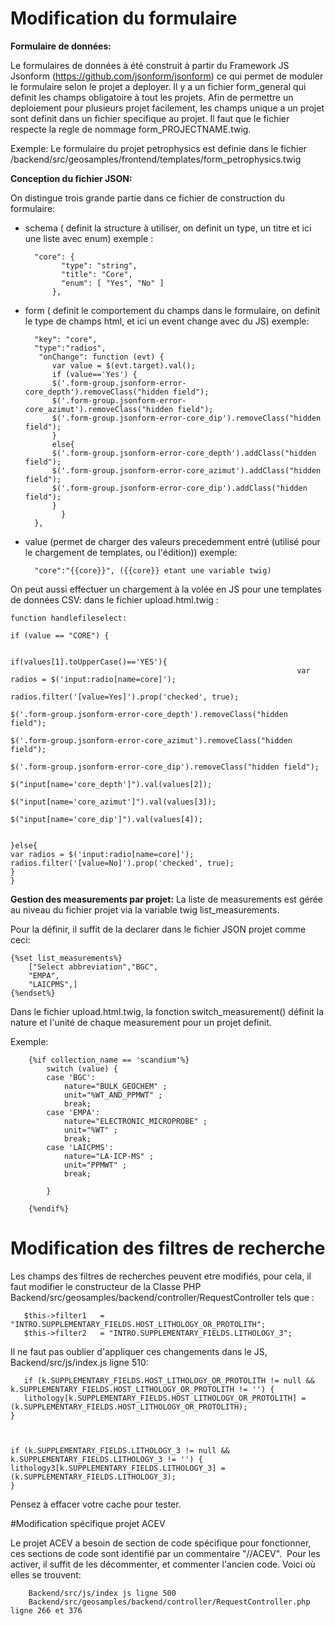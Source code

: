 # Modification du formulaire  

**Formulaire de données:**

Le formulaires de données à été construit à partir du Framework JS Jsonform (https://github.com/jsonform/jsonform)
ce qui permet de moduler le formulaire selon le projet a deployer.
Il y a un fichier form_general qui definit les champs obligatoire à tout les projets.
Afin de permettre un deploiement pour plusieurs projet facilement, les champs unique a un projet sont definit dans un fichier specifique au projet.
Il faut que le fichier respecte la regle de nommage form_PROJECTNAME.twig.

Exemple: Le formulaire du projet petrophysics est definie dans le fichier /backend/src/geosamples/frontend/templates/form_petrophysics.twig



**Conception du fichier JSON:**

On distingue trois grande partie dans ce fichier de construction du formulaire:

- schema ( definit la structure à utiliser, on definit un type, un titre et ici une liste avec enum) 
	exemple :
	
		"core": {
		      "type": "string",
		      "title": "Core",
		      "enum": [ "Yes", "No" ]
		    },
	    
- form ( definit le comportement du champs dans le formulaire, on definit le type de champs html, et ici un event change avec du JS) 
	exemple: 
	
		"key": "core",
		"type":"radios",
		 "onChange": function (evt) {
			var value = $(evt.target).val();
			if (value=='Yes') {
			$('.form-group.jsonform-error-core_depth').removeClass("hidden field");
			$('.form-group.jsonform-error-core_azimut').removeClass("hidden field");
			$('.form-group.jsonform-error-core_dip').removeClass("hidden field");
			}
			else{
			$('.form-group.jsonform-error-core_depth').addClass("hidden field");
			$('.form-group.jsonform-error-core_azimut').addClass("hidden field");
			$('.form-group.jsonform-error-core_dip').addClass("hidden field");
			}
		      }
		},


- value (permet de charger des valeurs precedemment entré (utilisé pour le chargement de templates, ou l'édition))
exemple:
	
		"core":"{{core}}", ({{core}} etant une variable twig)

On peut aussi effectuer un chargement à la volée en JS pour une templates de données CSV: 
	dans le fichier upload.html.twig : 
	
	function handlefileselect:  

	if (value == "CORE") {
								   
																if(values[1].toUpperCase()=='YES'){
																	var radios = $('input:radio[name=core]');
																	radios.filter('[value=Yes]').prop('checked', true);
																	$('.form-group.jsonform-error-core_depth').removeClass("hidden field");

	$('.form-group.jsonform-error-core_azimut').removeClass("hidden field");
																	$('.form-group.jsonform-error-core_dip').removeClass("hidden field");
																	$("input[name='core_depth']").val(values[2]);
																         $("input[name='core_azimut']").val(values[3]);
																        $("input[name='core_dip']").val(values[4]);
								   
   
   	}else{
   	var radios = $('input:radio[name=core]');
   	radios.filter('[value=No]').prop('checked', true);
	}
	}


	

**Gestion des measurements par projet:**
La liste de measurements est gérée au niveau du fichier projet via la variable twig list_measurements.

Pour la définir, il suffit de la declarer dans le fichier JSON projet comme ceci:

	{%set list_measurements%}
		["Select abbreviation","BGC",
		"EMPA",
		"LAICPMS",]
	{%endset%}

Dans le fichier upload.html.twig, la fonction switch_measurement() définit la nature et l'unité de chaque measurement pour un projet definit.

Exemple: 

		{%if collection_name == 'scandium'%}
			switch (value) {
			case 'BGC':
				nature="BULK_GEOCHEM" ;
				unit="%WT_AND_PPMWT" ;
				break;
			case 'EMPA':
				nature="ELECTRONIC_MICROPROBE" ;
				unit="%WT" ;
				break;
			case 'LAICPMS':
				nature="LA-ICP-MS" ;
				unit="PPMWT" ;
				break;

			}

		{%endif%}


# Modification des filtres de recherche <a name="modif_recherche"></a>

Les champs des filtres de recherches peuvent etre modifiés, pour cela, il faut modifier le constructeur de la Classe PHP Backend/src/geosamples/backend/controller/RequestController tels que :

	   $this->filter1   = "INTRO.SUPPLEMENTARY_FIELDS.HOST_LITHOLOGY_OR_PROTOLITH";
	   $this->filter2   = "INTRO.SUPPLEMENTARY_FIELDS.LITHOLOGY_3";
   
 Il ne faut pas oublier d'appliquer ces changements dans le JS, Backend/src/js/index.js ligne 510:
   
	   if (k.SUPPLEMENTARY_FIELDS.HOST_LITHOLOGY_OR_PROTOLITH != null && k.SUPPLEMENTARY_FIELDS.HOST_LITHOLOGY_OR_PROTOLITH != '') {
	   lithology[k.SUPPLEMENTARY_FIELDS.HOST_LITHOLOGY_OR_PROTOLITH] = (k.SUPPLEMENTARY_FIELDS.HOST_LITHOLOGY_OR_PROTOLITH);
	}



	if (k.SUPPLEMENTARY_FIELDS.LITHOLOGY_3 != null && k.SUPPLEMENTARY_FIELDS.LITHOLOGY_3 != '') {
	lithology3[k.SUPPLEMENTARY_FIELDS.LITHOLOGY_3] = (k.SUPPLEMENTARY_FIELDS.LITHOLOGY_3);
	}
  
  Pensez à effacer votre cache pour tester.


#Modification spécifique projet ACEV

Le projet ACEV a besoin de section de code spécifique pour fonctionner, ces sections de code sont identifié par un commentaire "//ACEV". 
Pour les activer, il suffit de les décommenter, et commenter l'ancien code.
Voici où elles se trouvent:	

		Backend/src/js/index js ligne 500
		Backend/src/geosamples/backend/controller/RequestController.php ligne 266 et 376







